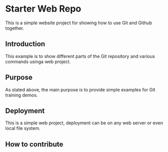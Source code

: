 # Starter Web Repo

This is a simple website project for showing how to use Git and Github together.

## Introduction
This example is to show different parts of the Git repository and various commands usinga web project.

## Purpose

As stated above, the main purpose is to provide simple examples for Git training demos.

## Deployment

This is a simple web project, deployment can be on any web server or even local file system.

## How to contribute